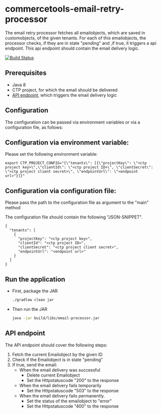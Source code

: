# commercetools-email-retry-processor

 The email retry processor fetches all emailobjects, which are saved in customobjects,  of the given tenants. For each
 of this emailobjects, the processor checks, if they are in state "pending" and ,if true, it triggers a api endpoint.
 This api endpoint should contain the email delivery logic.

[![Build Status](https://travis-ci.org/commercetools/commercetools-email-retry-processor.svg?branch=create_cronjob)](https://travis-ci.org/commercetools/commercetools-email-retry-processor)

<!-- END doctoc generated TOC please keep comment here to allow auto update -->

## Prerequisites

 - Java 8
 - CTP project, for which the email should be delivered
 - [API endpoint](#api-endpoint), which triggers the email delivery logic

## Configuration

The configuration can be passed via environment variables or via a configuration file, as follows:

##  Configuration via environment variable:

Please set the following environment variable:

```
export CTP_PROJECT_CONFIG="{\"tenants\": [{\"projectKey\": \"<ctp project key>\",\"clientId\": \"<ctp project ID>\", \"clientSecret\": \"<ctp project client secret>\", \"endpointUrl\": \"<endpoint url>"}]}"
```
##  Configuration via configuration file:

Please pass the path to the configuration file as argument to the "main" method

The configuration file should contain the following "JSON-SNIPPET".
 ```
 {
   "tenants": [
     {
       "projectKey": "<ctp project key>",
       "clientId": "<ctp project ID>",
       "clientSecret": "<ctp project client secret>",
       "endpointUrl": "<endpoint url>"
     }
   ]
 }
   ```  

## Run the application   

 - First, package the JAR
   ```bash
   ./gradlew clean jar
   ```
 - Then run the JAR
   ```bash
   java -jar build/libs/email-processor.jar
   ```   

## API endpoint

The API endpoint should cover the following steps:

1. Fetch the current Emailobject by the given ID
1.  Check if the Emailobject is in state "pending"
1. If true, send the email:
    - When the email delivery was successful
      - Delete current Emailobject
      - Set the Httpstatuscode "200" to the response
    - When the email delivery fails temporarily
      - Set the Httpstatuscode "503" to the response
    - When the email delivery fails permanently.
      - Set the status of the emailobject to "error"
      - Set the Httpstatuscode "400" to the response
